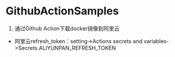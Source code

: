 # GithubActionSamples
1. 通过Github Action下载docker镜像到阿里云
- 阿里云refresh_token：setting->Actions secrets and variables->Secrets.ALIYUNPAN_REFRESH_TOKEN
